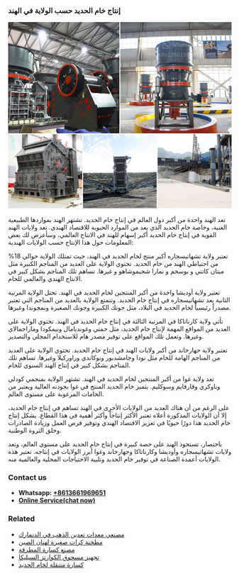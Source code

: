 <h3>إنتاج خام الحديد حسب الولاية في الهند</h3><img src='1701746534.jpg' alt=''><p>تعد الهند واحدة من أكبر دول العالم في إنتاج خام الحديد. تشتهر الهند بمواردها الطبيعية الغنية، وخاصة خام الحديد الذي يعد من الموارد الحيوية للاقتصاد الهندي. تعد ولايات الهند القوية في إنتاج خام الحديد أكبر إسهام للهند في الانتاج العالمي، وسأعرض لك بعض المعلومات حول هذا الإنتاج حسب الولايات الهندية:</p><p>تعتبر ولاية تشهاتيسجاره أكبر منتج لخام الحديد في الهند، حيث تمتلك الولاية حوالي 18% من احتياطي الهند من خام الحديد. تحتوي الولاية على العديد من المناجم الكبيرة مثل ميتان كاتني و بوسخم و نمارا شجيموشاهو و غيرها. تساهم تلك المناجم بشكل كبير في الانتاج الهندي والعالمي للخام.</p><p>تعتبر ولاية أوديشا واحدة من أكبر المنتجين لخام الحديد في الهند. تحتل الولاية المرتبة الثانية بعد تشهاتيسجاره في إنتاج خام الحديد. وتتمتع الولاية بالعديد من المناجم التي تعتبر مصدراً رئيسياً لخام الحديد في البلاد، مثل جونك الكبيرة وجونك الصغيرة ونمجوندا وغيرها.</p><p>تأتي ولاية كارناتاكا في المرتبة الثالثة في إنتاج خام الحديد في الهند. تحتوي الولاية على العديد من المواقع المهمة لإنتاج خام الحديد، مثل حمتي وغونديامال ونيمكودا وماراجمالاي وغيرها. وتعمل تلك المواقع على توفير مصدر هام للاستخدام المحلي والتصدير.</p><p>تعتبر ولاية جهارخاند من أكبر ولايات الهند في إنتاج خام الحديد. تحتوي الولاية على العديد من المناجم الهامة للخام مثل نودا وجامشدبور ونوكاندي وراوركيلا وغيرها. تساهم تلك المناجم بشكل كبير في إنتاج الهند السنوي للخام.</p><p>تعد ولاية غوا من أكبر المنتجين لخام الحديد في الهند. تشتهر الولاية بمنجمي كودلي وناوكري وقارفايم وسوكليم. يتميز خام الحديد المنتج في غوا بجودته العالية ويعتبر من الخامات المرغوبة على مستوى العالم.</p><p>على الرغم من أن هناك العديد من الولايات الأخرى في الهند تساهم في إنتاج خام الحديد، إلا أن الولايات المذكورة أعلاه تعتبر الأكثر إنتاجاً وأكثر أهمية في هذا القطاع. يشكل إنتاج خام الحديد هذا دورًا حيويًا في تعزيز الاقتصاد الهندي وتوفير فرص العمل وزيادة الصادرات وخلق الثروة الوطنية.</p><p>باختصار، تستحوذ الهند على حصة كبيرة في إنتاج خام الحديد على مستوى العالم، وتعد ولايات تشهاتيسجاره وأوديشا وكارناتاكا وجهارخاند وغوا أبرز الولايات في إنتاجه. تعتبر هذه الولايات أعمدة الصناعة في توفير خام الحديد وتلبية الاحتياجات المحلية والعالمية منه.</p><h3>Contact us</h3><ul><li><strong>Whatsapp:&nbsp;<a href="https://wa.me/8613661969651">+8613661969651</a></strong></li><li><a href="https://swt.shibang-china.com/?git&amp;zhl&amp;إنتاج خام الحديد حسب الولاية في الهند"><strong>Online Service(chat now)</strong></a></li></ul><h3>Related</h3><ul><li><a href='مصنعي معدات تعدين الذهب في الدنمارك.md'>مصنعي معدات تعدين الذهب في الدنمارك</a></li><li><a href='مطحنة كرات صغيرة لهنان الصين.md'>مطحنة كرات صغيرة لهنان الصين</a></li><li><a href='مصنع كسارة المطرقة.md'>مصنع كسارة المطرقة</a></li><li><a href='تجهيز مسحوق الكوارتز السيليكا.md'>تجهيز مسحوق الكوارتز السيليكا</a></li><li><a href='كسارة متنقلة لخام الحديد.md'>كسارة متنقلة لخام الحديد</a></li></ul>